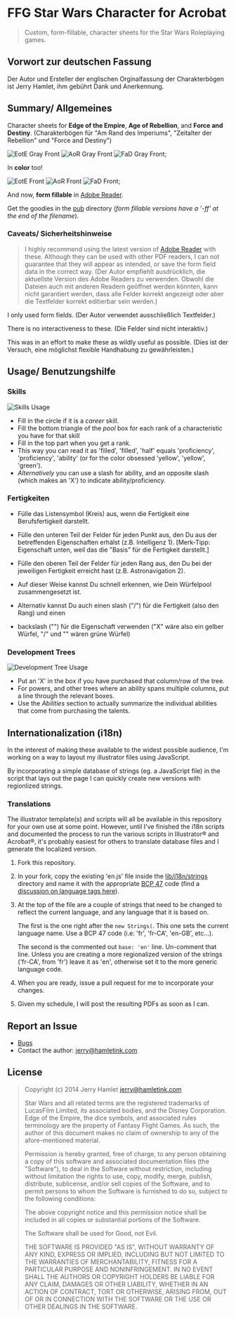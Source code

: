 FFG Star Wars Character for Acrobat
===================================

> Custom, form-fillable, character sheets for the Star Wars Roleplaying games.

Vorwort zur deutschen Fassung
-----------------------------

Der Autor und Ersteller der englischen Orginalfassung der Charakterbögen ist Jerry Hamlet, ihm
gebührt Dank und Anerkennung.


Summary/ Allgemeines
--------------------
Character sheets for **Edge of the Empire**, **Age of Rebellion**, and **Force
and Destiny**. 
(Charakterbögen für "Am Rand des Imperiums", "Zeitalter der Rebellion" und "Force and Destiny")

![EotE Gray Front](./pub/img/aurebesh-eote-g-front.png)
![AoR Gray Front](./pub/img/aurebesh-aor-g-front.png)
![FaD Gray Front](./pub/img/aurebesh-fad-g-front.png);

In **color** too!

![EotE Front](./pub/img/aurebesh-eote-front.png)
![AoR Front](./pub/img/aurebesh-aor-front.png)
![FaD Front](./pub/img/aurebesh-fad-front.png);

And now, **form fillable** in [Adobe Reader][reader].

Get the goodies in the [pub](./pub) directory (_form fillable versions have a
'-ff' at the end of the filename_).

### Caveats/ Sicherheitshinweise

> I highly recommend using the latest version of [Adobe Reader][reader] with
> these.  Although they can be used with other PDF readers, I can not guarantee
> that they will appear as intended, or save the form field data in the correct
> way.
(Der Autor empfiehlt ausdrücklich, die aktuellste Version des Adobe Readers zu
verwenden. Obwohl die Dateien auch mit anderen Readern geöffnet werden könnten,
kann nicht garantiert werden, dass alle Felder korrekt angezeigt oder
aber die Textfelder korrekt editierbar sein werden.)

I only used form fields.
(Der Autor verwendet ausschließlich Textfelder.)

There is no interactiveness to these.
(Die Felder sind nicht interaktiv.)

This was in an effort to make these as wildly useful as possible.
(Dies ist der Versuch, eine möglichst flexible Handhabung zu
gewährleisten.)

[reader]: http://get.adobe.com/reader/ "Adode Reader"

Usage/ Benutzungshilfe
----------------------

### Skills ###

![Skills Usage](./pub/img/skill-usage.png)

* Fill in the circle if it is a _career_ skill.
* Fill the bottom triangle of the _pool_ box for each rank of a
  characteristic you have for that skill
* Fill in the top part when you get a rank.
* This way you can read it as 'filled', 'filled', 'half' equals
  'proficiency', 'proficiency', 'ability' (or for the color obsessed 'yellow',
  'yellow', 'green').
* _Alternatively_ you can use a slash for ability, and an opposite slash (which
  makes an 'X') to indicate ability/proficiency.

### Fertigkeiten ###

* Fülle das Listensymbol (Kreis) aus, wenn die Fertigkeit eine
  Berufsfertigkeit darstellt.
* Fülle den unteren Teil der Felder für jeden Punkt aus, den Du aus der betreffenden
  Eigenschaften erhälst (z.B. Intelligenz 1). 
  [Merk-Tipp: Eigenschaft unten, weil das die "Basis" für die Fertigkeit darstellt.]
* Fülle den oberen Teil der Felder für jeden Rang aus, den Du bei der jeweiligen Fertigkeit
  erreicht hast (z.B. Astronavigation 2). 
* Auf dieser Weise kannst Du schnell erkennen, wie Dein Würfelpool zusammengesetzt ist.

* Alternativ kannst Du auch einen slash ("/") für die Fertigkeit (also den Rang) und einen 
* backslash ("\") für die Eigenschaft verwenden ("X" wäre also ein gelber Würfel, "/" und
  "\" wären grüne Würfel)


### Development Trees ###

![Development Tree Usage](./pub/img/development-tree-usage.png)

* Put an 'X' in the box if you have purchased that column/row of the tree.
* For powers, and other trees where an ability spans multiple columns, put a
  line through the relevant boxes.
* Use the _Abilities_ section to actually summarize the individual abilities that
  come from purchasing the talents.


Internationalization (i18n)
---------------------------

In the interest of making these available to the widest possible audience, I'm
working on a way to layout my illustrator files using JavaScript.

By incorporating a simple database of strings (eg. a JavaScript file) in the
script that lays out the page I can quickly create new versions with regionlized
strings.

### Translations

The illustrator template(s) and scripts will all be available in this repository
for your own use at some point. However, until I've finished the i18n scripts and
documented the process to run the various scripts in Illustrator® and Acrobat®,
it's probably easiest for others to translate database files and I generate the
localized version.

1. Fork this repository.

2. In your fork, copy the existing 'en.js' file inside the
   [lib/i18n/strings](lib/i18n/strings) directory and name it with the
   appropriate [BCP 47](BCP47) code (find a [discussion on language tags
   here][language-tags]).

3. At the top of the file are a couple of strings that need to be changed to
   reflect the current language, and any language that it is based on.

   The first is the one right after the `new Strings(`. This one sets the
   current language name. Use a BCP 47 code (i.e: 'fr', 'fr-CA', 'en-GB',
   etc...).

   The second is the commented out `base: 'en'` line. Un-comment that line.
   Unless you are creating a more regionalized version of the strings ('fr-CA',
   from 'fr') leave it as 'en', otherwise set it to the more generic language code.

4. When you are ready, issue a pull request for me to incorporate your changes.

5. Given my schedule, I will post the resulting PDFs as soon as I can.

[language-tags]: http://www.w3.org/International/questions/qa-choosing-language-tags
[BCP47]: https://tools.ietf.org/html/bcp47

Report an Issue
---------------

* [Bugs](http://github.com/jhamlet/ffg-swchar-acro/issues)
* Contact the author: <jerry@hamletink.com>


License
-------

> Copyright (c) 2014 Jerry Hamlet <jerry@hamletink.com>
> 
> Star Wars and all related terms are the registered trademarks of LucasFilm
> Limited, its associated bodies, and the Disney Corporation. Edge of the
> Empire, the dice symbols, and associated rules terminology are the property of
> Fantasy Flight Games. As such, the author of this document makes no claim of
> ownership to any of the afore-mentioned material.
> 
> Permission is hereby granted, free of charge, to any person obtaining a copy of
> this software and associated documentation files (the "Software"), to deal in
> the Software without restriction, including without limitation the rights to
> use, copy, modify, merge, publish, distribute, sublicense, and/or sell copies of
> the Software, and to permit persons to whom the Software is furnished to do so,
> subject to the following conditions:
> 
> The above copyright notice and this permission notice shall be included in all
> copies or substantial portions of the Software.
> 
> The Software shall be used for Good, not Evil.
> 
> THE SOFTWARE IS PROVIDED "AS IS", WITHOUT WARRANTY OF ANY KIND, EXPRESS OR
> IMPLIED, INCLUDING BUT NOT LIMITED TO THE WARRANTIES OF MERCHANTABILITY, FITNESS
> FOR A PARTICULAR PURPOSE AND NONINFRINGEMENT. IN NO EVENT SHALL THE AUTHORS OR
> COPYRIGHT HOLDERS BE LIABLE FOR ANY CLAIM, DAMAGES OR OTHER LIABILITY, WHETHER
> IN AN ACTION OF CONTRACT, TORT OR OTHERWISE, ARISING FROM, OUT OF OR IN
> CONNECTION WITH THE SOFTWARE OR THE USE OR OTHER DEALINGS IN THE SOFTWARE.
> 
